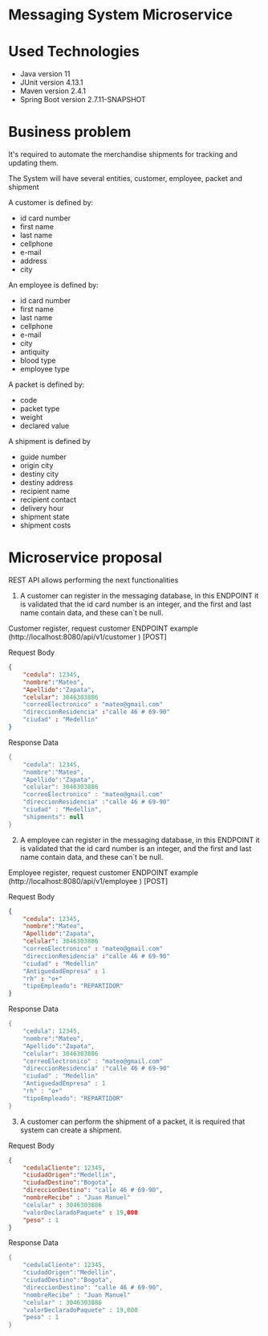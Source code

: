 # Messaging System Microservice

# Used Technologies
- Java version 11
- JUnit version 4.13.1
- Maven version 2.4.1
- Spring Boot version 2.7.11-SNAPSHOT

# Business problem
It's required to automate the merchandise shipments for tracking and updating them. 

The System will have several entities, customer, employee, packet and shipment

A customer is defined by:
- id card number
- first name
- last name
- cellphone
- e-mail
- address
- city

An employee is defined by:
- id card number
- first name
- last name
- cellphone
- e-mail
- city
- antiquity
- blood type
- employee type

A packet is defined by:
- code
- packet type
- weight
- declared value

A shipment is defined by
-  guide number
- origin city
- destiny city
- destiny address
- recipient name
- recipient contact
- delivery hour
- shipment state
- shipment costs

# Microservice proposal

REST API allows performing the next functionalities

1. A customer can register in the messaging database, in this ENDPOINT it is validated that the id card number is an integer, and the first and last name contain data, and these can´t be null.

Customer register, request customer ENDPOINT example (http://localhost:8080/api/v1/customer ) [POST]

Request Body

```json
{
    "cedula": 12345,
    "nombre":"Mateo",
    "Apellido":"Zapata",
    "celular": 3046303886
    "correoElectronico" : "mateo@gmail.com"
    "direccionResidencia" :"calle 46 # 69-90"
    "ciudad" : "Medellin"
}

```

Response Data

```java {.highlight .highlight-source-java .bg-black}
{
    "cedula": 12345,
    "nombre":"Mateo",
    "Apellido":"Zapata",
    "celular": 3046303886
    "correoElectronico" : "mateo@gmail.com"
    "direccionResidencia" :"calle 46 # 69-90"
    "ciudad" : "Medellin",
    "shipments": null
}

```
2. A employee can register in the messaging database, in this ENDPOINT it is validated that the id card number is an integer, and the first and last name contain data, and these can´t be null.

Employee register, request customer ENDPOINT example 
(http://localhost:8080/api/v1/employee ) [POST]

Request Body

```json
{
    "cedula": 12345,
    "nombre":"Mateo",
    "Apellido":"Zapata",
    "celular": 3046303886
    "correoElectronico" : "mateo@gmail.com"
    "direccionResidencia" :"calle 46 # 69-90"
    "ciudad" : "Medellin"
    "AntiguedadEmpresa" : 1
    "rh" : "o+"
    "tipoEmpleado": "REPARTIDOR"
}

```

Response Data

```java {.highlight .highlight-source-java .bg-black}
{
    "cedula": 12345,
    "nombre":"Mateo",
    "Apellido":"Zapata",
    "celular": 3046303886
    "correoElectronico" : "mateo@gmail.com"
    "direccionResidencia" :"calle 46 # 69-90"
    "ciudad" : "Medellin"
    "AntiguedadEmpresa" : 1
    "rh" : "o+"
    "tipoEmpleado": "REPARTIDOR"
}

```
3. A customer can perform the shipment of a packet, it is required that system can create a shipment.

Request Body

```json
{
    "cedulaCliente": 12345,
    "ciudadOrigen":"Medellin",
    "ciudadDestino":"Bogota",
    "direccionDestino": "calle 46 # 69-90",
    "nombreRecibe" : "Juan Manuel"
    "celular" : 3046303886
    "valorDeclaradoPaquete" : 19,000
    "peso" : 1
}

```

Response Data

```java {.highlight .highlight-source-java .bg-black}
{
    "cedulaCliente": 12345,
    "ciudadOrigen":"Medellin",
    "ciudadDestino":"Bogota",
    "direccionDestino": "calle 46 # 69-90",
    "nombreRecibe" : "Juan Manuel"
    "celular" : 3046303886
    "valorDeclaradoPaquete" : 19,000
    "peso" : 1
}

```

